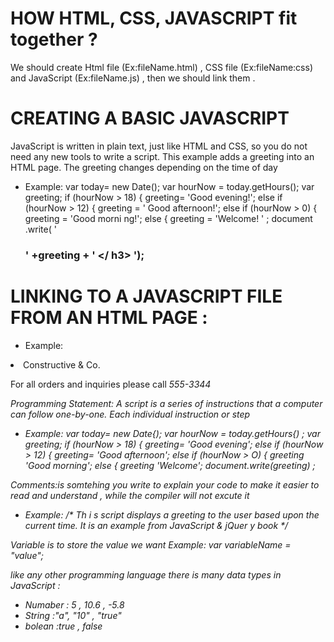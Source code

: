 # HOW HTML, CSS, JAVASCRIPT fit together ?

We should create Html file (Ex:fileName.html) , CSS file (Ex:fileName:css) and JavaScript (Ex:fileName.js) 
, then we should link them .

# CREATING A BASIC JAVASCRIPT 

JavaScript is written in plain text, just like HTML and CSS, so you do not
need any new tools to write a script. This example adds a greeting into an
HTML page. The greeting changes depending on the time of day

* Example:
var today= new Date();
var hourNow = today.getHours();
var greeting;
if (hourNow > 18) {
greeting= 'Good evening!';
else if (hourNow > 12) {
greeting = ' Good afternoon!';
else if (hourNow > 0) {
greeting = 'Good morni ng!';
else {
greeting = 'Welcome! ' ;
document .write( ' <h3>' +greeting + ' </ h3> ');

# LINKING TO A JAVASCRIPT FILE FROM AN HTML PAGE :

* Example:
<!DOCTYPE html>
<html>
<head>
<title>Constructive &amp; Co.</ title>
<link rel ="stylesheet" href="css/ cOl.css" />
</ head>
<body>
<hl>Constructive &amp ; Co. </ hl>
<script src="js/ add-content.js"></ script>
<p>For all orders and i nquiries please cal l
<em>SSS-3344</ em></ p>
</ body>
</html>

We can Write the JavaScript script inside the html file using script tag 
* Example:
<!DOCTYPE html >
<html >
<head>
<title>Constructive &amp; Co.</title>
<li nk rel ="stylesheet" href="css/ cOl . css" / >
</ head>
<body>
<hl>Constructive &amp; Co.</hl>
<script>document.write(' <h3>Welcome !</h3>');
</script>
<p>For all orders and inquiries please call
<em>555-3344</ em></ p>
</ body>
</ html >

Programming Statement: A script is a series of instructions that a computer can follow one-by-one.
Each individual instruction or step

* Example:
var today= new Date{);
var hourNow = today.getHours{) ;
var greeting;
if (hourNow > 18) {
greeting= 'Good evening';
else if (hourNow > 12) {
greeting= 'Good afternoon';
else if (hourNow > O) {
greeting 'Good morning';
else {
greeting 'Welcome';
document.write(greeting) ; 

Comments:is somtehing you write to explain your code to make it easier to read and understand , while the compiler will not excute it 
* Example:
/* Th i s script displays a greeting to the user based upon the current time.
It is an example from JavaScript & jQuer y book */

Variable is to store the value we want 
Example:
var variableName = "value";

like any other programming language there is many data types in JavaScript :
 * Numaber : 5 , 10.6 , -5.8
 * String  :"a", "10" , "true"
 * bolean  :true , false



